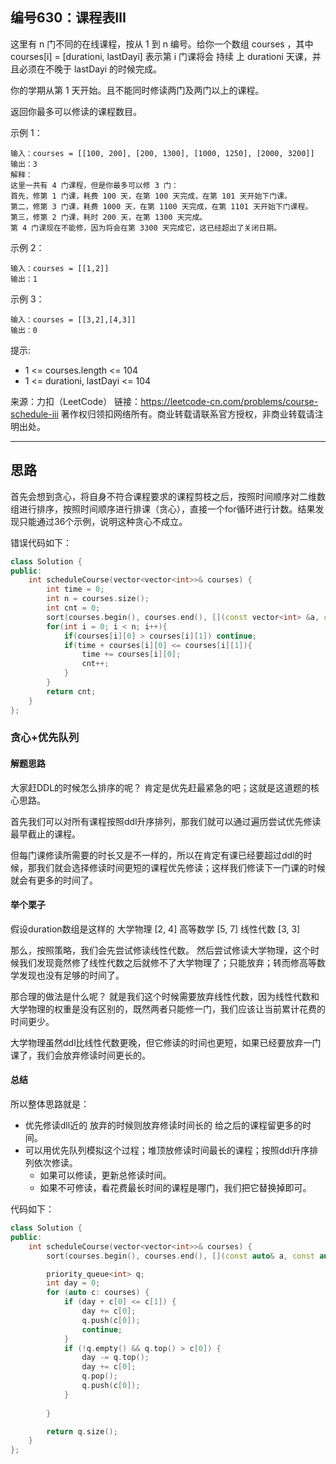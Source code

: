## 编号630：课程表Ⅲ

这里有 n 门不同的在线课程，按从 1 到 n 编号。给你一个数组 courses ，其中 courses[i] = [durationi, lastDayi] 表示第 i 门课将会 持续 上 durationi 天课，并且必须在不晚于 lastDayi 的时候完成。

你的学期从第 1 天开始。且不能同时修读两门及两门以上的课程。

返回你最多可以修读的课程数目。

示例 1：
```
输入：courses = [[100, 200], [200, 1300], [1000, 1250], [2000, 3200]]
输出：3
解释：
这里一共有 4 门课程，但是你最多可以修 3 门：
首先，修第 1 门课，耗费 100 天，在第 100 天完成，在第 101 天开始下门课。
第二，修第 3 门课，耗费 1000 天，在第 1100 天完成，在第 1101 天开始下门课程。
第三，修第 2 门课，耗时 200 天，在第 1300 天完成。
第 4 门课现在不能修，因为将会在第 3300 天完成它，这已经超出了关闭日期。
```
示例 2：
```
输入：courses = [[1,2]]
输出：1
```
示例 3：
```
输入：courses = [[3,2],[4,3]]
输出：0
```
提示:

* 1 <= courses.length <= 104
* 1 <= durationi, lastDayi <= 104

来源：力扣（LeetCode）
链接：https://leetcode-cn.com/problems/course-schedule-iii
著作权归领扣网络所有。商业转载请联系官方授权，非商业转载请注明出处。

---
## 思路

首先会想到贪心，将自身不符合课程要求的课程剪枝之后，按照时间顺序对二维数组进行排序，按照时间顺序进行排课（贪心），直接一个for循环进行计数。结果发现只能通过36个示例，说明这种贪心不成立。

错误代码如下：
```c++
class Solution {
public:
    int scheduleCourse(vector<vector<int>>& courses) {
        int time = 0;
        int n = courses.size();
        int cnt = 0;
        sort(courses.begin(), courses.end(), [](const vector<int> &a, const vector<int> &b) { return a[0] < b[0]; });
        for(int i = 0; i < n; i++){
            if(courses[i][0] > courses[i][1]) continue;
            if(time + courses[i][0] <= courses[i][1]){
                time += courses[i][0];
                cnt++;
            }
        }
        return cnt;
    }
};
```

### 贪心+优先队列

#### 解题思路
大家赶DDL的时候怎么排序的呢？ 肯定是优先赶最紧急的吧；这就是这道题的核心思路。

首先我们可以对所有课程按照ddl升序排列，那我们就可以通过遍历尝试优先修读最早截止的课程。

但每门课修读所需要的时长又是不一样的，所以在肯定有课已经要超过ddl的时候，那我们就会选择修读时间更短的课程优先修读；这样我们修读下一门课的时候就会有更多的时间了。

#### 举个栗子
假设duration数组是这样的 大学物理 [2, 4] 高等数学 [5, 7] 线性代数 [3, 3]

那么，按照策略，我们会先尝试修读线性代数。 然后尝试修读大学物理，这个时候我们发现竟然修了线性代数之后就修不了大学物理了；只能放弃；转而修高等数学发现也没有足够的时间了。

那合理的做法是什么呢？ 就是我们这个时候需要放弃线性代数，因为线性代数和大学物理的权重是没有区别的，既然两者只能修一门，我们应该让当前累计花费的时间更少。

大学物理虽然ddl比线性代数更晚，但它修读的时间也更短，如果已经要放弃一门课了，我们会放弃修读时间更长的。

#### 总结

所以整体思路就是： 
* 优先修读dll近的 放弃的时候则放弃修读时间长的 给之后的课程留更多的时间。
* 可以用优先队列模拟这个过程；堆顶放修读时间最长的课程；按照ddl升序排列依次修读。
    * 如果可以修读，更新总修读时间。
    * 如果不可修读，看花费最长时间的课程是哪门，我们把它替换掉即可。

代码如下：
```c++
class Solution {
public:
    int scheduleCourse(vector<vector<int>>& courses) {
        sort(courses.begin(), courses.end(), [](const auto& a, const auto& b) { return a[1] < b [1];});

        priority_queue<int> q;
        int day = 0;
        for (auto c: courses) {
            if (day + c[0] <= c[1]) {
                day += c[0];
                q.push(c[0]);
                continue;
            }
            if (!q.empty() && q.top() > c[0]) {
                day -= q.top();
                day += c[0];
                q.pop();
                q.push(c[0]);
            } 
            
        }

        return q.size();
    }
};
```

